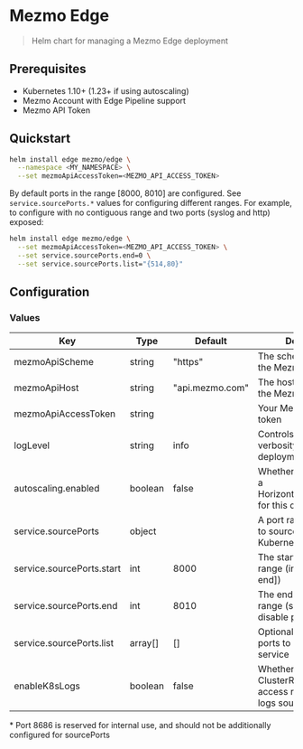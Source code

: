 # Mezmo Edge

> Helm chart for managing a Mezmo Edge deployment

## Prerequisites

- Kubernetes 1.10+ (1.23+ if using autoscaling)
- Mezmo Account with Edge Pipeline support
- Mezmo API Token


## Quickstart

```sh
helm install edge mezmo/edge \
  --namespace <MY_NAMESPACE> \
  --set mezmoApiAccessToken=<MEZMO_API_ACCESS_TOKEN>
```

By default ports in the range [8000, 8010] are configured. See `service.sourcePorts.*` values for configuring different ranges. For example, to configure with no contiguous range and two ports (syslog and http) exposed:

```sh
helm install edge mezmo/edge \
  --set mezmoApiAccessToken=<MEZMO_API_ACCESS_TOKEN> \
  --set service.sourcePorts.end=0 \
  --set service.sourcePorts.list="{514,80}"
```
## Configuration

### Values

| **Key**                   | **Type** | **Default**     | **Description**                                                                  |
| ------------------------- | -------- | --------------- | -------------------------------------------------------------------------------- |
| mezmoApiScheme            | string   | "https"         | The scheme to use for the Mezmo API URL                                          |
| mezmoApiHost              | string   | "api.mezmo.com" | The hostname(:port) of the Mezmo API                                             |
| mezmoApiAccessToken       | string   |                 | Your Mezmo API access token                                                      |
| logLevel                  | string   | info            | Controls the logging verbosity of the deployment                                 |
| autoscaling.enabled       | boolean  | false           | Whether or not to enable a HorizontalPodAutoscaler for this deployment           |
| service.sourcePorts       | object   |                 | A port range to allocate to sources within the Kubernetes service*               |
| service.sourcePorts.start | int      | 8000            | The start of the port range (inclusive [start, end])                             |
| service.sourcePorts.end   | int      | 8010            | The end of the port range (set 0 or "" to disable port range)                    |
| service.sourcePorts.list  | array[]  | []              | Optional list of discrete ports to configure on the service                      |
| enableK8sLogs             | boolean  | false           | Whether or not to add ClusterRole and Volume access required for k8s logs source |

\* Port 8686 is reserved for internal use, and should not be additionally configured for sourcePorts

